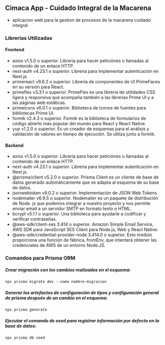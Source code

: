 ## Cimaca App - Cuidado Integral de la Macarena

-   aplicacion web para la gestion de procesos de la macarena cuidado integral

### Librerias Utilizadas

#### Frontend

-   axios v1.5.0 o superior. Libreria para hacer peticiónes o llamadas al contenido de un enlace HTTP.
-   next-auth v4.23.1 o superior. Libreria para implementar autenticación en Next.js.
-   primereact v9.6.2 o superior. Libreria de componentes de UI PrimeFaces en su versión para React.
-   primeflex v3.3.1 o superior. PrimeFlex es una libreria de utilidades CSS ligera y responsiva que acompaña también a las librerias Prime UI y a las páginas web estáticas.
-   primeicons v6.0.1 o superior. Biblioteca de iconos de fuentes para bibliotecas Prime UI.
-   formik v2.4.3 o superior. Formik es la biblioteca de formularios de código abierto más popular del mundo para React y React Native.
-   yup v1.2.0 o superior. Es un creador de esquemas para el análisis y validación de valores en tiempo de ejecución. Se utiliza junto a formik.

#### Backend

-   axios v1.5.0 o superior. Libreria para hacer peticiónes o llamadas al contenido de un enlace HTTP.
-   next-auth v4.23.1 o superior. Libreria para implementar autenticación en Next.js.
-   @prisma/client v5.2.0 o superior. Prisma Client es un cliente de base de datos generado automáticamente que se adapta al esquema de su base de datos.
-   jsonwebtoken v9.0.2 o superior. Implementación de JSON Web Tokens.
-   nodemailer v6.9.5 o superior. Nodemailer es un paquete de distribución de Node. js que podemos integrar a nuestro proyecto y nos permite enviar email a un servidor SMTP en formato texto o HTML.
-   bcrypt v5.1.1 o superior. Una biblioteca para ayudarle a codificar y verificar contraseñas.
-   @aws-sdk/client-ses 3.414 o superior. Amazon Simple Email Service, AWS SDK para JavaScript SES Client para Node.js, Web y React Native.
-   @aws-sdk/credential-provider-node 3.414.0 o superior. Este módulo proporciona una función de fábrica, fromEnv, que intentará obtener las credenciales de AWS de un entorno Node.JS.

### Comandos para Prisma ORM

##### Crear migración con los cambios realizados en el esquema:

```
npx prisma migrate dev --name nombre-migracion
```

##### Generar los artefactos de configuración de tipos y configuración general de prisma después de un cambio en el esquema:

```
npx prisma generate
```

##### Ejecutar el comando de seed para registrar información por defecto en la base de datos:

```
npx prisma db seed
```
